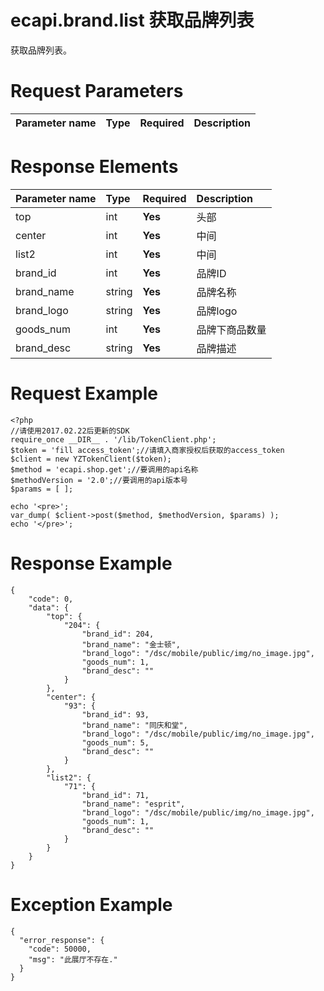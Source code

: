 ecapi.brand.list 获取品牌列表
=======================

获取品牌列表。


Request Parameters
==================

| Parameter name | Type   | Required | Description |
|:---------------|:-------|:---------|:------------|


Response Elements
=================

| Parameter name | Type   | Required | Description |
|:---------------|:-------|:---------|:------------|
| top             | int    | **Yes**  | 头部        |
| center          | int    | **Yes**  | 中间        |
| list2           | int    | **Yes**  | 中间        |
| brand_id        | int    | **Yes**  | 品牌ID      |
| brand_name      | string | **Yes**  | 品牌名称     |
| brand_logo      | string | **Yes**  | 品牌logo    |
| goods_num       | int    | **Yes**  | 品牌下商品数量 |
| brand_desc      | string | **Yes**  | 品牌描述     |



Request Example
===============

```
<?php
//请使用2017.02.22后更新的SDK 
require_once __DIR__ . '/lib/TokenClient.php';
$token = 'fill access_token';//请填入商家授权后获取的access_token 
$client = new YZTokenClient($token); 
$method = 'ecapi.shop.get';//要调用的api名称 
$methodVersion = '2.0';//要调用的api版本号 
$params = [ ]; 

echo '<pre>'; 
var_dump( $client->post($method, $methodVersion, $params) ); 
echo '</pre>';
```


Response Example
================

```
{
    "code": 0,
    "data": {
        "top": {
            "204": {
                "brand_id": 204,
                "brand_name": "金士顿",
                "brand_logo": "/dsc/mobile/public/img/no_image.jpg",
                "goods_num": 1,
                "brand_desc": ""
            }
        },
        "center": {
            "93": {
                "brand_id": 93,
                "brand_name": "同庆和堂",
                "brand_logo": "/dsc/mobile/public/img/no_image.jpg",
                "goods_num": 5,
                "brand_desc": ""
            }
        },
        "list2": {
            "71": {
                "brand_id": 71,
                "brand_name": "esprit",
                "brand_logo": "/dsc/mobile/public/img/no_image.jpg",
                "goods_num": 1,
                "brand_desc": ""
            }
        }
    }
}
```


Exception Example
=================

```
{
  "error_response": {
    "code": 50000,
    "msg": "此展厅不存在."
  }
}
```

